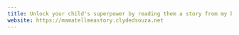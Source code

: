 ```yaml
---
title: Unlock your child's superpower by reading them a story from my book Mama, Tell Me a Story
website: https://mamatellmeastory.clydedsouza.net
---
```

